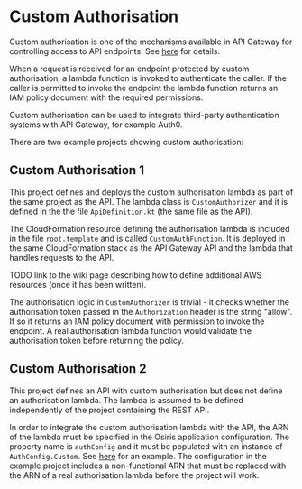 # Custom Authorisation

Custom authorisation is one of the mechanisms available in API Gateway for controlling access to API endpoints. See [here](http://docs.aws.amazon.com/apigateway/latest/developerguide/use-custom-authorizer.html) for details.

When a request is received for an endpoint protected by custom authorisation, a lambda function is invoked to authenticate the caller. If the caller is permitted to invoke the endpoint the lambda function returns an IAM policy document with the required permissions.

Custom authorisation can be used to integrate third-party authentication systems with API Gateway, for example Auth0.

There are two example projects showing custom authorisation:

## Custom Authorisation 1

This project defines and deploys the custom authorisation lambda as part of the same project as the API. The lambda class is `CustomAuthorizer` and it is defined in the the file `ApiDefinition.kt` (the same file as the API).

The CloudFormation resource defining the authorisation lambda is included in the file `root.template` and is called `CustomAuthFunction`. It is deployed in the same CloudFormation stack as the API Gateway API and the lambda that handles requests to the API.

TODO link to the wiki page describing how to define additional AWS resources (once it has been written).

The authorisation logic in `CustomAuthorizer` is trivial - it checks whether the authorisation token passed in the `Authorization` header is the string "allow". If so it returns an IAM policy document with permission to invoke the endpoint. A real authorisation lambda function would validate the authorisation token before returning the policy.

## Custom Authorisation 2

This project defines an API with custom authorisation but does not define an authorisation lambda. The lambda is assumed to be defined independently of the project containing the REST API.

In order to integrate the custom authorisation lambda with the API, the ARN of the lambda must be specified in the Osiris application configuration. The property name is `authConfig` and it must be populated with an instance of `AuthConfig.Custom`. See [here](https://github.com/cjkent/osiris-examples/blob/master/custom-auth/custom-auth2/core/src/main/kotlin/io/github/cjkent/osiris/example/customauth2/core/Config.kt) for an example. The configuration in the example project includes a non-functional ARN that must be replaced with the ARN of a real authorisation lambda before the project will work.

